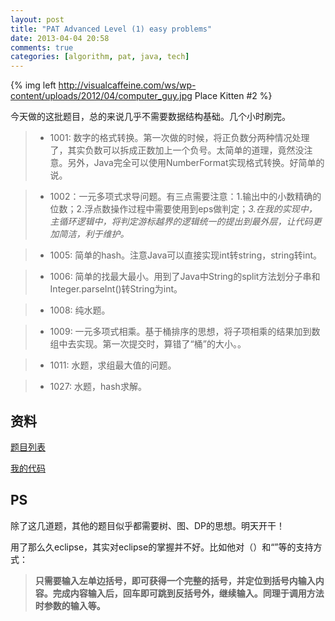 ```yaml
---
layout: post
title: "PAT Advanced Level (1) easy problems"
date: 2013-04-04 20:58
comments: true
categories: [algorithm, pat, java, tech]
---
```




{% img left http://visualcaffeine.com/ws/wp-content/uploads/2012/04/computer_guy.jpg Place Kitten #2 %}




今天做的这批题目，总的来说几乎不需要数据结构基础。几个小时刷完。

> * 1001: 数字的格式转换。第一次做的时候，将正负数分两种情况处理了，其实负数可以拆成正数加上一个负号。太简单的道理，竟然没注意。另外，Java完全可以使用NumberFormat实现格式转换。好简单的说。

<!-- more -->

> * 1002：一元多项式求导问题。有三点需要注意：1.输出中的小数精确的位数；2.浮点数操作过程中需要使用到eps做判定；*3.在我的实现中，主循环逻辑中，将判定游标越界的逻辑统一的提出到最外层，让代码更加简洁，利于维护。*

> * 1005: 简单的hash。注意Java可以直接实现int转string，string转int。

> * 1006: 简单的找最大最小。用到了Java中String的split方法划分子串和Integer.parseInt()转String为int。

> * 1008: 纯水题。

> * 1009: 一元多项式相乘。基于桶排序的思想，将子项相乘的结果加到数组中去实现。第一次提交时，算错了“桶”的大小。。

> * 1011: 水题，求组最大值的问题。

> * 1027: 水题，hash求解。

资料
---
[题目列表](http://pat.zju.edu.cn/contests/pat-a-practise)

[我的代码](https://github.com/biaobiaoqi/biaobiaoqiCode/tree/master/src/biaobiaoqi/pat/advancedlevel)



PS
---
除了这几道题，其他的题目似乎都需要树、图、DP的思想。明天开干！


用了那么久eclipse，其实对eclipse的掌握并不好。比如他对（）和“”等的支持方式：

>**只需要输入左单边括号，即可获得一个完整的括号，并定位到括号内输入内容。完成内容输入后，回车即可跳到反括号外，继续输入。同理于调用方法时参数的输入等。**
